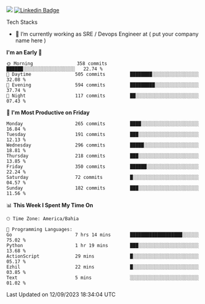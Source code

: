 ![](https://komarev.com/ghpvc/?username=miltlima&color=blue) [![Linkedin Badge](https://img.shields.io/badge/-LinkedIn-blue?style=flat-square&logo=Linkedin&logoColor=white&link=https://www.linkedin.com/in/miltonlimaj/)](https://www.linkedin.com/in/miltonlimaj/) 


Tech Stacks
                 

- 🔭 I’m currently working as SRE / Devops Engineer at ( put your company name here )


<!--START_SECTION:waka-->
**I'm an Early 🐤** 

```text
🌞 Morning                358 commits         ██████░░░░░░░░░░░░░░░░░░░   22.74 % 
🌆 Daytime                505 commits         ████████░░░░░░░░░░░░░░░░░   32.08 % 
🌃 Evening                594 commits         █████████░░░░░░░░░░░░░░░░   37.74 % 
🌙 Night                  117 commits         ██░░░░░░░░░░░░░░░░░░░░░░░   07.43 % 
```
📅 **I'm Most Productive on Friday** 

```text
Monday                   265 commits         ████░░░░░░░░░░░░░░░░░░░░░   16.84 % 
Tuesday                  191 commits         ███░░░░░░░░░░░░░░░░░░░░░░   12.13 % 
Wednesday                296 commits         █████░░░░░░░░░░░░░░░░░░░░   18.81 % 
Thursday                 218 commits         ███░░░░░░░░░░░░░░░░░░░░░░   13.85 % 
Friday                   350 commits         ██████░░░░░░░░░░░░░░░░░░░   22.24 % 
Saturday                 72 commits          █░░░░░░░░░░░░░░░░░░░░░░░░   04.57 % 
Sunday                   182 commits         ███░░░░░░░░░░░░░░░░░░░░░░   11.56 % 
```


📊 **This Week I Spent My Time On** 

```text
🕑︎ Time Zone: America/Bahia

💬 Programming Languages: 
Go                       7 hrs 14 mins       ███████████████████░░░░░░   75.02 % 
Python                   1 hr 19 mins        ███░░░░░░░░░░░░░░░░░░░░░░   13.68 % 
ActionScript             29 mins             █░░░░░░░░░░░░░░░░░░░░░░░░   05.17 % 
Ezhil                    22 mins             █░░░░░░░░░░░░░░░░░░░░░░░░   03.85 % 
Text                     5 mins              ░░░░░░░░░░░░░░░░░░░░░░░░░   01.02 % 
```


 Last Updated on 12/09/2023 18:34:04 UTC
<!--END_SECTION:waka-->
